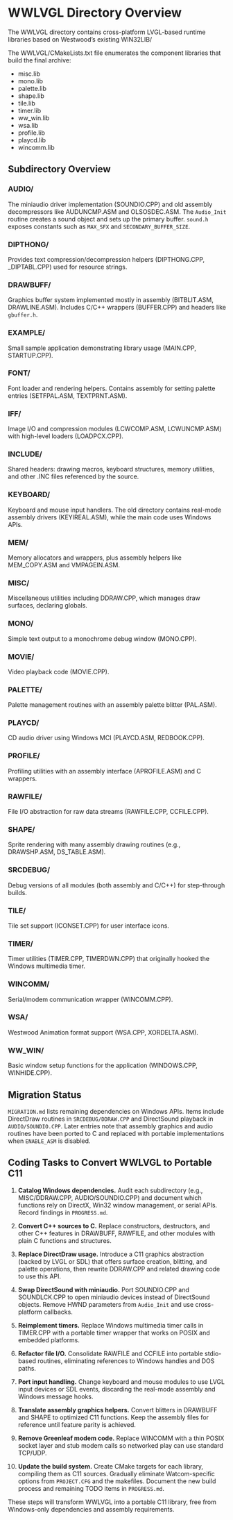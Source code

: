 # WWLVGL Directory Overview

The WWLVGL directory contains cross-platform LVGL-based runtime libraries based on Westwood’s existing WIN32LIB/

The WWLVGL/CMakeLists.txt file enumerates the component libraries that build the final archive:

- misc.lib
- mono.lib
- palette.lib
- shape.lib
- tile.lib
- timer.lib
- ww_win.lib
- wsa.lib
- profile.lib
- playcd.lib
- wincomm.lib

## Subdirectory Overview

### AUDIO/
The miniaudio driver implementation (SOUNDIO.CPP) and old assembly decompressors like AUDUNCMP.ASM and OLSOSDEC.ASM. The `Audio_Init` routine creates a sound object and sets up the primary buffer. `sound.h` exposes constants such as `MAX_SFX` and `SECONDARY_BUFFER_SIZE`.

### DIPTHONG/
Provides text compression/decompression helpers (DIPTHONG.CPP, _DIPTABL.CPP) used for resource strings.

### DRAWBUFF/
Graphics buffer system implemented mostly in assembly (BITBLIT.ASM, DRAWLINE.ASM). Includes C/C++ wrappers (BUFFER.CPP) and headers like `gbuffer.h`.

### EXAMPLE/
Small sample application demonstrating library usage (MAIN.CPP, STARTUP.CPP).

### FONT/
Font loader and rendering helpers. Contains assembly for setting palette entries (SETFPAL.ASM, TEXTPRNT.ASM).

### IFF/
Image I/O and compression modules (LCWCOMP.ASM, LCWUNCMP.ASM) with high-level loaders (LOADPCX.CPP).

### INCLUDE/
Shared headers: drawing macros, keyboard structures, memory utilities, and other .INC files referenced by the source.

### KEYBOARD/
Keyboard and mouse input handlers. The old directory contains real-mode assembly drivers (KEYIREAL.ASM), while the main code uses Windows APIs.

### MEM/
Memory allocators and wrappers, plus assembly helpers like MEM_COPY.ASM and VMPAGEIN.ASM.

### MISC/
Miscellaneous utilities including DDRAW.CPP, which manages draw surfaces, declaring globals.

### MONO/
Simple text output to a monochrome debug window (MONO.CPP).

### MOVIE/
Video playback code (MOVIE.CPP).

### PALETTE/
Palette management routines with an assembly palette blitter (PAL.ASM).

### PLAYCD/
CD audio driver using Windows MCI (PLAYCD.ASM, REDBOOK.CPP).

### PROFILE/
Profiling utilities with an assembly interface (APROFILE.ASM) and C wrappers.

### RAWFILE/
File I/O abstraction for raw data streams (RAWFILE.CPP, CCFILE.CPP).

### SHAPE/
Sprite rendering with many assembly drawing routines (e.g., DRAWSHP.ASM, DS_TABLE.ASM).

### SRCDEBUG/
Debug versions of all modules (both assembly and C/C++) for step-through builds.

### TILE/
Tile set support (ICONSET.CPP) for user interface icons.

### TIMER/
Timer utilities (TIMER.CPP, TIMERDWN.CPP) that originally hooked the Windows multimedia timer.

### WINCOMM/
Serial/modem communication wrapper (WINCOMM.CPP).

### WSA/
Westwood Animation format support (WSA.CPP, XORDELTA.ASM).

### WW_WIN/
Basic window setup functions for the application (WINDOWS.CPP, WINHIDE.CPP).

## Migration Status
`MIGRATION.md` lists remaining dependencies on Windows APIs. Items include DirectDraw routines in `SRCDEBUG/DDRAW.CPP` and DirectSound playback in `AUDIO/SOUNDIO.CPP`. Later entries note that assembly graphics and audio routines have been ported to C and replaced with portable implementations when `ENABLE_ASM` is disabled.

## Coding Tasks to Convert WWLVGL to Portable C11

1. **Catalog Windows dependencies.** Audit each subdirectory (e.g., MISC/DDRAW.CPP, AUDIO/SOUNDIO.CPP) and document which functions rely on DirectX, Win32 window management, or serial APIs. Record findings in `PROGRESS.md`.

2. **Convert C++ sources to C.** Replace constructors, destructors, and other C++ features in DRAWBUFF, RAWFILE, and other modules with plain C functions and structures.

3. **Replace DirectDraw usage.** Introduce a C11 graphics abstraction (backed by LVGL or SDL) that offers surface creation, blitting, and palette operations, then rewrite DDRAW.CPP and related drawing code to use this API.

4. **Swap DirectSound with miniaudio.** Port SOUNDIO.CPP and SOUNDLCK.CPP to open miniaudio devices instead of DirectSound objects. Remove HWND parameters from `Audio_Init` and use cross-platform callbacks.

5. **Reimplement timers.** Replace Windows multimedia timer calls in TIMER.CPP with a portable timer wrapper that works on POSIX and embedded platforms.

6. **Refactor file I/O.** Consolidate RAWFILE and CCFILE into portable stdio-based routines, eliminating references to Windows handles and DOS paths.

7. **Port input handling.** Change keyboard and mouse modules to use LVGL input devices or SDL events, discarding the real-mode assembly and Windows message hooks.

8. **Translate assembly graphics helpers.** Convert blitters in DRAWBUFF and SHAPE to optimized C11 functions. Keep the assembly files for reference until feature parity is achieved.

9. **Remove Greenleaf modem code.** Replace WINCOMM with a thin POSIX socket layer and stub modem calls so networked play can use standard TCP/UDP.

10. **Update the build system.** Create CMake targets for each library, compiling them as C11 sources. Gradually eliminate Watcom-specific options from `PROJECT.CFG` and the makefiles. Document the new build process and remaining TODO items in `PROGRESS.md`.

These steps will transform WWLVGL into a portable C11 library, free from Windows-only dependencies and assembly requirements.
